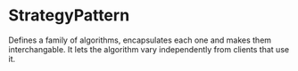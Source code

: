 # StrategyPattern
Defines a family of algorithms, encapsulates each one and makes them interchangable.
It lets the algorithm vary independently from clients that use it.
